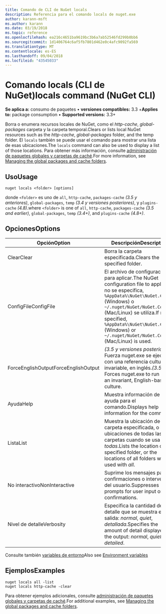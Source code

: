 ```yaml
---
title: Comando de CLI de NuGet locals
description: Referencia para el comando locals de nuget.exe
author: karann-msft
ms.author: karann
ms.date: 03/19/2018
ms.topic: reference
ms.openlocfilehash: ea216c4651ba9619bc3b6a7ab52546fd299b0bb6
ms.sourcegitcommit: 1d1406764c6af5fb7801d462e0c4afc9092fa569
ms.translationtype: MT
ms.contentlocale: es-ES
ms.lasthandoff: 09/04/2018
ms.locfileid: "43545033"
---
```

# <a name="locals-command-nuget-cli"></a><span data-ttu-id="840cc-103">Comando locals (CLI de NuGet)</span><span class="sxs-lookup"><span data-stu-id="840cc-103">locals command (NuGet CLI)</span></span>

<span data-ttu-id="840cc-104">**Se aplica a:** consumo de paquetes &bullet; **versiones compatibles:** 3.3 +</span><span class="sxs-lookup"><span data-stu-id="840cc-104">**Applies to:** package consumption &bullet; **Supported versions:** 3.3+</span></span>

<span data-ttu-id="840cc-105">Borra o enumera recursos locales de NuGet, como el *http-cache*, *global-packages* carpeta y la carpeta temporal.</span><span class="sxs-lookup"><span data-stu-id="840cc-105">Clears or lists local NuGet resources such as the *http-cache*, *global-packages* folder, and the temp folder.</span></span> <span data-ttu-id="840cc-106">El `locals` también se puede usar el comando para mostrar una lista de esas ubicaciones.</span><span class="sxs-lookup"><span data-stu-id="840cc-106">The `locals` command can also be used to display a list of those locations.</span></span> <span data-ttu-id="840cc-107">Para obtener más información, consulte [administración de paquetes globales y carpetas de caché](../consume-packages/managing-the-global-packages-and-cache-folders.md).</span><span class="sxs-lookup"><span data-stu-id="840cc-107">For more information, see [Managing the global packages and cache folders](../consume-packages/managing-the-global-packages-and-cache-folders.md).</span></span>

## <a name="usage"></a><span data-ttu-id="840cc-108">Uso</span><span class="sxs-lookup"><span data-stu-id="840cc-108">Usage</span></span>

```cli
nuget locals <folder> [options]
```

<span data-ttu-id="840cc-109">donde `<folder>` es uno de `all`, `http-cache`, `packages-cache` *(3.5 y anteriores)*, `global-packages`, `temp` *(3.4 y versiones posteriores)*, y `plugins-cache` *(4.8)*.</span><span class="sxs-lookup"><span data-stu-id="840cc-109">where `<folder>` is one of `all`, `http-cache`, `packages-cache` *(3.5 and earlier)*, `global-packages`, `temp` *(3.4+)*, and `plugins-cache` *(4.8+)*.</span></span>

## <a name="options"></a><span data-ttu-id="840cc-110">Opciones</span><span class="sxs-lookup"><span data-stu-id="840cc-110">Options</span></span>

| <span data-ttu-id="840cc-111">Opción</span><span class="sxs-lookup"><span data-stu-id="840cc-111">Option</span></span> | <span data-ttu-id="840cc-112">Descripción</span><span class="sxs-lookup"><span data-stu-id="840cc-112">Description</span></span> |
| --- | --- |
| <span data-ttu-id="840cc-113">Clear</span><span class="sxs-lookup"><span data-stu-id="840cc-113">Clear</span></span> | <span data-ttu-id="840cc-114">Borra la carpeta especificada.</span><span class="sxs-lookup"><span data-stu-id="840cc-114">Clears the specified folder.</span></span> |
| <span data-ttu-id="840cc-115">ConfigFile</span><span class="sxs-lookup"><span data-stu-id="840cc-115">ConfigFile</span></span> | <span data-ttu-id="840cc-116">El archivo de configuración para aplicar.</span><span class="sxs-lookup"><span data-stu-id="840cc-116">The NuGet configuration file to apply.</span></span> <span data-ttu-id="840cc-117">Si no se especifica, `%AppData%\NuGet\NuGet.Config` (Windows) o `~/.nuget/NuGet/NuGet.Config` (Mac/Linux) se utiliza.</span><span class="sxs-lookup"><span data-stu-id="840cc-117">If not specified, `%AppData%\NuGet\NuGet.Config` (Windows) or `~/.nuget/NuGet/NuGet.Config` (Mac/Linux) is used.</span></span>|
| <span data-ttu-id="840cc-118">ForceEnglishOutput</span><span class="sxs-lookup"><span data-stu-id="840cc-118">ForceEnglishOutput</span></span> | <span data-ttu-id="840cc-119">*(3.5 y versiones posteriores)*  Fuerza nuget.exe se ejecute con una referencia cultural invariable, en inglés.</span><span class="sxs-lookup"><span data-stu-id="840cc-119">*(3.5+)* Forces nuget.exe to run using an invariant, English-based culture.</span></span> |
| <span data-ttu-id="840cc-120">Ayuda</span><span class="sxs-lookup"><span data-stu-id="840cc-120">Help</span></span> | <span data-ttu-id="840cc-121">Muestra información de ayuda para el comando.</span><span class="sxs-lookup"><span data-stu-id="840cc-121">Displays help information for the command.</span></span> |
| <span data-ttu-id="840cc-122">Lista</span><span class="sxs-lookup"><span data-stu-id="840cc-122">List</span></span> | <span data-ttu-id="840cc-123">Muestra la ubicación de la carpeta especificada, o las ubicaciones de todas las carpetas cuando se usa con *todas*.</span><span class="sxs-lookup"><span data-stu-id="840cc-123">Lists the location of the specified folder, or the locations of all folders when used with *all*.</span></span> |
| <span data-ttu-id="840cc-124">No interactivo</span><span class="sxs-lookup"><span data-stu-id="840cc-124">NonInteractive</span></span> | <span data-ttu-id="840cc-125">Suprime los mensajes para confirmaciones o intervención del usuario.</span><span class="sxs-lookup"><span data-stu-id="840cc-125">Suppresses prompts for user input or confirmations.</span></span> |
| <span data-ttu-id="840cc-126">Nivel de detalle</span><span class="sxs-lookup"><span data-stu-id="840cc-126">Verbosity</span></span> | <span data-ttu-id="840cc-127">Especifica la cantidad de detalle que se muestra en la salida: *normal*, *quiet*, *detallada*.</span><span class="sxs-lookup"><span data-stu-id="840cc-127">Specifies the amount of detail displayed in the output: *normal*, *quiet*, *detailed*.</span></span> |

<span data-ttu-id="840cc-128">Consulte también [variables de entorno](cli-ref-environment-variables.md)</span><span class="sxs-lookup"><span data-stu-id="840cc-128">Also see [Environment variables](cli-ref-environment-variables.md)</span></span>

## <a name="examples"></a><span data-ttu-id="840cc-129">Ejemplos</span><span class="sxs-lookup"><span data-stu-id="840cc-129">Examples</span></span>

```cli
nuget locals all -list
nuget locals http-cache -clear
```

<span data-ttu-id="840cc-130">Para obtener ejemplos adicionales, consulte [administración de paquetes globales y carpetas de caché](../consume-packages/managing-the-global-packages-and-cache-folders.md).</span><span class="sxs-lookup"><span data-stu-id="840cc-130">For additional examples, see [Managing the global packages and cache folders](../consume-packages/managing-the-global-packages-and-cache-folders.md).</span></span>
